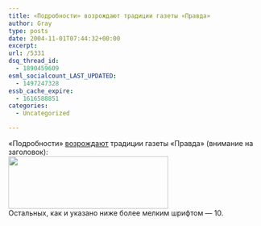 ```yaml
---
title: «Подробности» возрождают традиции газеты «Правда»
author: Gray
type: posts
date: 2004-11-01T07:44:32+00:00
excerpt:
url: /5331
dsq_thread_id:
  - 1890459609
esml_socialcount_LAST_UPDATED:
  - 1497247328
essb_cache_expire:
  - 1616588851
categories:
  - Uncategorized

---
```








&#171;Подробности&#187; <a href="http://www.podrobnosti.ua/power/2004/11/01/155861.html" target="_blank">возрождают</a> традиции газеты &#171;Правда&#187; (внимание на заголовок):  
<img src="https://i1.wp.com/www.searchengines.ru/blog/images/podrobnosti-rest.gif?resize=317%2C104" width="317" height="104" alt="" border="0" data-recalc-dims="1" />  
Остальных, как и указано ниже более мелким шрифтом &#8212; 10.